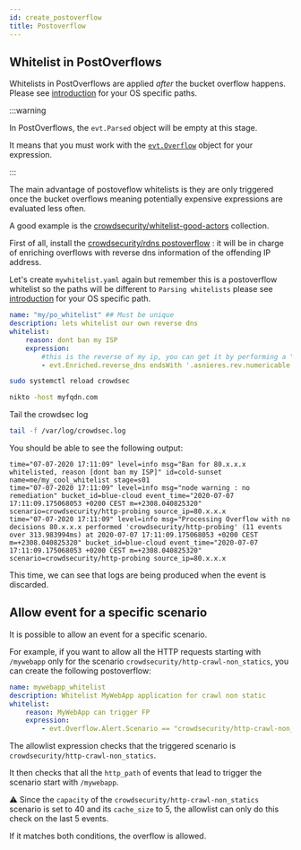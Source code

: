 ```yaml
---
id: create_postoverflow
title: Postoverflow
---
```


## Whitelist in PostOverflows

Whitelists in PostOverflows are applied _after_ the bucket overflow happens. Please see [introduction](/whitelist/introduction.md) for your OS specific paths.

:::warning

In PostOverflows, the `evt.Parsed` object will be empty at this stage.

It means that you must work with the [`evt.Overflow`](/expr/event.md#event-object--overflow) object for your expression.

:::

The main advantage of postoveflow whitelists is they are only triggered once the bucket overflows meaning potentially expensive expressions are evaluated less often.

A good example is the [crowdsecurity/whitelist-good-actors](https://hub.crowdsec.net/author/crowdsecurity/collections/whitelist-good-actors) collection.

First of all, install the [crowdsecurity/rdns postoverflow](https://hub.crowdsec.net/author/crowdsecurity/configurations/rdns) : it will be in charge of enriching overflows with reverse dns information of the offending IP address.

Let's create `mywhitelist.yaml` again but remember this is a postoverflow whitelist so the paths will be different to `Parsing whitelists` please see [introduction](/whitelist/introduction.md) for your OS specific path.

```yaml
name: "my/po_whitelist" ## Must be unique
description: lets whitelist our own reverse dns
whitelist:
    reason: dont ban my ISP
    expression:
        #this is the reverse of my ip, you can get it by performing a "host" command on your public IP for example
        - evt.Enriched.reverse_dns endsWith '.asnieres.rev.numericable.fr.'
```

```bash title="Reload CrowdSec"
sudo systemctl reload crowdsec
```

```bash
nikto -host myfqdn.com
```

Tail the crowdsec log

```bash
tail -f /var/log/crowdsec.log
```

You should be able to see the following output:

```
time="07-07-2020 17:11:09" level=info msg="Ban for 80.x.x.x whitelisted, reason [dont ban my ISP]" id=cold-sunset name=me/my_cool_whitelist stage=s01
time="07-07-2020 17:11:09" level=info msg="node warning : no remediation" bucket_id=blue-cloud event_time="2020-07-07 17:11:09.175068053 +0200 CEST m=+2308.040825320" scenario=crowdsecurity/http-probing source_ip=80.x.x.x
time="07-07-2020 17:11:09" level=info msg="Processing Overflow with no decisions 80.x.x.x performed 'crowdsecurity/http-probing' (11 events over 313.983994ms) at 2020-07-07 17:11:09.175068053 +0200 CEST m=+2308.040825320" bucket_id=blue-cloud event_time="2020-07-07 17:11:09.175068053 +0200 CEST m=+2308.040825320" scenario=crowdsecurity/http-probing source_ip=80.x.x.x
```

This time, we can see that logs are being produced when the event is discarded.

## Allow event for a specific scenario

It is possible to allow an event for a specific scenario.

For example, if you want to allow all the HTTP requests starting with `/mywebapp` only for the scenario `crowdsecurity/http-crawl-non_statics`, you can create the following postoverflow:

```yaml
name: mywebapp_whitelist
description: Whitelist MyWebApp application for crawl non static
whitelist:
    reason: MyWebApp can trigger FP
    expression:
        - evt.Overflow.Alert.Scenario == "crowdsecurity/http-crawl-non_statics" and all(evt.Overflow.Alert.Events, {.GetMeta("http_path") startsWith "/mywebapp"})
```

The allowlist expression checks that the triggered scenario is `crowdsecurity/http-crawl-non_statics`.

It then checks that all the `http_path` of events that lead to trigger the scenario start with `/mywebapp`.

:warning: Since the `capacity` of the `crowdsecurity/http-crawl-non_statics` scenario is set to 40 and its `cache_size` to 5, the allowlist can only do this check on the last 5 events.

If it matches both conditions, the overflow is allowed.
